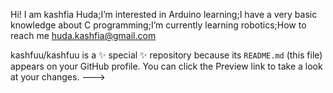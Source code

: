 Hi! I am kashfia Huda;I’m interested in Arduino learning;I have a very basic knowledge about C programming;I’m currently learning robotics;How to reach me huda.kashfia@gmail.com



kashfuu/kashfuu is a ✨ special ✨ repository because its `README.md` (this file) appears on your GitHub profile.
You can click the Preview link to take a look at your changes.
--->

